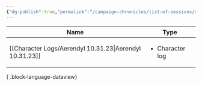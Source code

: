 ```yaml
---
{"dg-publish":true,"permalink":"/campaign-chronicles/list-of-sessions/session-4/","tags":["Event"]}
---
```



| Name                                                       | Type                            |
| ---------------------------------------------------------- | ------------------------------- |
| [[Character Logs/Aerendyl 10.31.23\|Aerendyl 10.31.23]] | <ul><li>Character log</li></ul> |

{ .block-language-dataview}